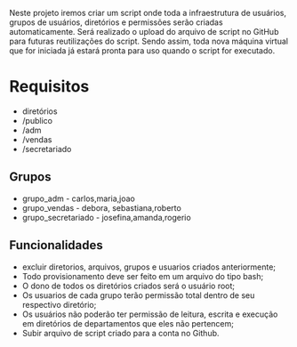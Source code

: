 Neste projeto iremos criar um script onde toda a infraestrutura de usuários, grupos de usuários, diretórios e permissões serão criadas automaticamente. Será realizado o upload do arquivo de script no GitHub para futuras reutilizações do script. Sendo assim, toda nova máquina virtual que for iniciada já estará pronta para uso quando o script for executado.

# Requisitos
 - diretórios
 - /publico
 - /adm
 - /vendas
 - /secretariado


## Grupos
 - grupo_adm - carlos,maria,joao
 - grupo_vendas - debora, sebastiana,roberto 
 - grupo_secretariado - josefina,amanda,rogerio


## Funcionalidades
 - excluir diretorios, arquivos, grupos e usuarios criados anteriormente;
 - Todo provisionamento deve ser feito em um arquivo do tipo bash;
 - O dono de todos os diretórios criados será o usuário root;
 - Os usuarios de cada grupo terão permissão total dentro de seu respectivo diretório;
 - Os usuários não poderão ter permissão de leitura, escrita e execução em diretórios de departamentos que eles não pertencem;
 - Subir arquivo de script criado para a conta no Github.


